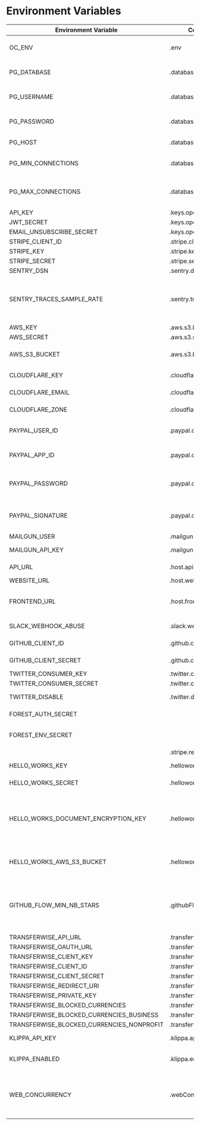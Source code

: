 # Environment Variables

| Environment Variable                      | Config Name(name on the `config` file)             | Description                                                                    |
| ----------------------------------------- | -------------------------------------------------- | ------------------------------------------------------------------------------ |
| OC_ENV                                    | .env                                               | Application Environment variable                                               |
| PG_DATABASE                               | .database.database                                 | Postgres database name                                                         |
| PG_USERNAME                               | .database.username                                 | Postgres database username                                                     |
| PG_PASSWORD                               | .database.password                                 | Postgres database password                                                     |
| PG_HOST                                   | .database.options.host                             | Postgres database host                                                         |
| PG_MIN_CONNECTIONS                        | .database.options.pool.min                         | Postgres number of min connections                                             |
| PG_MAX_CONNECTIONS                        | .database.options.pool.max                         | Postgres number of max connections                                             |
| API_KEY                                   | .keys.opencollective.apiKey                        | The API KEY                                                                    |
| JWT_SECRET                                | .keys.opencollective.jwtSecret                     | JWT secret                                                                     |
| EMAIL_UNSUBSCRIBE_SECRET                  | .keys.opencollective.emailUnsubscribeSecret        | JWT secret                                                                     |
| STRIPE_CLIENT_ID                          | .stripe.client_id                                  | Stripe Client id                                                               |
| STRIPE_KEY                                | .stripe.key                                        | Stripe key                                                                     |
| STRIPE_SECRET                             | .stripe.secret                                     | Stripe secret                                                                  |
| SENTRY_DSN                                | .sentry.dsn                                        | Sentry DSN                                                                     |
| SENTRY_TRACES_SAMPLE_RATE                 | .sentry.tracesSampleRate                           | Percentage of collected transactions to send to Sentry (for performances)      |
| AWS_KEY                                   | .aws.s3.key                                        | AWS key                                                                        |
| AWS_SECRET                                | .aws.s3.secret                                     | AWS secret                                                                     |
| AWS_S3_BUCKET                             | .aws.s3.bucket                                     | AWS s3 bucket to send files                                                    |
| CLOUDFLARE_KEY                            | .cloudflare.key                                    | CLOUDFLARE key                                                                 |
| CLOUDFLARE_EMAIL                          | .cloudflare.email                                  | CLOUDFLARE email                                                               |
| CLOUDFLARE_ZONE                           | .cloudflare.zone                                   | CLOUDFLARE zone                                                                |
| PAYPAL_USER_ID                            | .paypal.classic.userId                             | Paypal USER ID (legacy adaptive)                                               |
| PAYPAL_APP_ID                             | .paypal.classic.appId                              | Paypal APP ID (legacy adaptive)                                                |
| PAYPAL_PASSWORD                           | .paypal.classic.password                           | Paypal password (legacy adaptive)                                              |
| PAYPAL_SIGNATURE                          | .paypal.classic.signature                          | Paypal signature (legacy adaptive)                                             |
| MAILGUN_USER                              | .mailgun.user                                      | mailgun user                                                                   |
| MAILGUN_API_KEY                           | .mailgun.apiKey                                    | mailgun password                                                               |
| API_URL                                   | .host.api                                          | API exposed url                                                                |
| WEBSITE_URL                               | .host.website                                      | UI URL                                                                         |
| FRONTEND_URL                              | .host.frontend                                     | URL of the frontend service (for caching)                                      |
| SLACK_WEBHOOK_ABUSE                       | .slack.webhooks.abuse                              | slack abuse webhook url                                                        |
| GITHUB_CLIENT_ID                          | .github.clientId                                   | github client ID                                                               |
| GITHUB_CLIENT_SECRET                      | .github.clientSecret                               | github client secret                                                           |
| TWITTER_CONSUMER_KEY                      | .twitter.consumerKey                               | twitter key                                                                    |
| TWITTER_CONSUMER_SECRET                   | .twitter.consumerSecret                            | twitter secret                                                                 |
| TWITTER_DISABLE                           | .twitter.disable                                   | disable twitter integration                                                    |
| FOREST_AUTH_SECRET                        |                                                    | forest auth secret                                                             |
| FOREST_ENV_SECRET                         |                                                    | forest environment secret                                                      |
|                                           | .stripe.redirectUri                                |                                                                                |
| HELLO_WORKS_KEY                           | .helloworks.key                                    | HelloWorks key                                                                 |
| HELLO_WORKS_SECRET                        | .helloworks.secret                                 | HelloWorks secret                                                              |
| HELLO_WORKS_DOCUMENT_ENCRYPTION_KEY       | .helloworks.documentEncryptionKey                  | base64 encoded secret key for encrypting document before storage.              |
| HELLO_WORKS_AWS_S3_BUCKET                 | .helloworks.aws.s3.bucket                          | the bucket where tax forms will be uploaded                                    |
| GITHUB_FLOW_MIN_NB_STARS                  | .githubFlow.minNbStars                             | Minimum number of Github stars required to apply to the open source collective |
| TRANSFERWISE_API_URL                      | .transferwise.apiUrl                               |                                                                                |
| TRANSFERWISE_OAUTH_URL                    | .transferwise.oauthUrl                             |                                                                                |
| TRANSFERWISE_CLIENT_KEY                   | .transferwise.clientKey                            |                                                                                |
| TRANSFERWISE_CLIENT_ID                    | .transferwise.clientId                             |                                                                                |
| TRANSFERWISE_CLIENT_SECRET                | .transferwise.clientSecret                         |                                                                                |
| TRANSFERWISE_REDIRECT_URI                 | .transferwise.redirectUri                          |                                                                                |
| TRANSFERWISE_PRIVATE_KEY                  | .transferwise.privateKey                           |                                                                                |
| TRANSFERWISE_BLOCKED_CURRENCIES           | .transferwise.blockedCurrencies                    |                                                                                |
| TRANSFERWISE_BLOCKED_CURRENCIES_BUSINESS  | .transferwise.blockedCurrenciesForBusinessProfiles |                                                                                |
| TRANSFERWISE_BLOCKED_CURRENCIES_NONPROFIT | .transferwise.blockedCurrenciesForNonProfits       |                                                                                |
| KLIPPA_API_KEY                            | .klippa.apiKey                                     | The API key for Klippa                                                         |
| KLIPPA_ENABLED                            | .klippa.enabled                                    | Whether Klippa is enabled                                                      |
| WEB_CONCURRENCY                           | .webConcurrency                                    | Number of workers. Automatically set by Heroku, otherwise defaults to 1.       |
